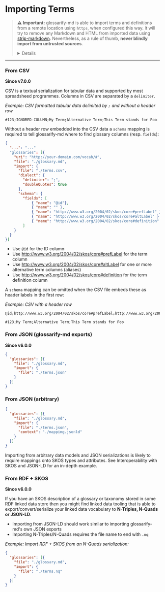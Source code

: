# Importing Terms
<!--
aliases: Import, importing, imports
-->
[strip-markdown]: https://npmjs.com/package/strip-markdown

> **⚠ Important:** glossarify-md is able to import terms and definitions from a remote location using `https`, when configured this way. It will try to remove any Markdown and HTML from imported data using [strip-markdown](https://npmjs.com/package/strip-markdown). Nevertheless, as a rule of thumb, **never blindly import from untrusted sources**.
> <details>
> Loading <strong>files from a remote location could enable a remote entity to embed malicious code</strong>, execute such code in the runtime context of glossarify-md or make glossarify-md embed it into <em>your</em> output files. <strong>Consider downloading files first and after review import them statically from within your project.</strong>
</details>

----

### From CSV

**Since v7.0.0**

CSV is a textual serialization for tabular data and supported by most spreadsheed programmes. Columns in CSV are separated by a `delimiter`.

*Example: CSV formatted tabular data delimited by `;` and without a header row*
~~~csv
#123;IGNORED-COLUMN;My Term;Alternative Term;This Term stands for Foo
~~~

Without a header row embedded into the CSV data a `schema` mapping is required to tell glossarify-md where to find glossary columns (resp. `fields`):

~~~json
{
  "...": "..."
  "glossaries": [{
    "uri": "http://your-domain.com/vocab/#",
    "file": "./glossary.md",
    "import": {
      "file": "./terms.csv",
      "dialect": {
        "delimiter": ";",
        "doubleQuotes": true
      },
      "schema": {
        "fields": [
            { "name": "@id"},
            { "name": "" },
            { "name": "http://www.w3.org/2004/02/skos/core#prefLabel" },
            { "name": "http://www.w3.org/2004/02/skos/core#altLabel" },
            { "name": "http://www.w3.org/2004/02/skos/core#definition" }
        ]
    }
  }
}]
~~~

- Use `@id` for the ID column
- Use http://www.w3.org/2004/02/skos/core#prefLabel for the term column
- Use http://www.w3.org/2004/02/skos/core#altLabel for one or more alternative term columns (aliases)
- Use http://www.w3.org/2004/02/skos/core#definition for the term definition column

A `schema` mapping can be omitted when the CSV file embeds these as header labels in the first row:

*Example: CSV with a header row*
~~~csv
@id;http://www.w3.org/2004/02/skos/core#prefLabel;http://www.w3.org/2004/02/skos/core#altLabel;http://www.w3.org/2004/02/skos/core#definition

#123;My Term;Alternative Term;This Term stands for Foo
~~~

### From JSON (glossarify-md exports)

**Since v6.0.0**

~~~json
{
  "glossaries": [{
    "file": "./glossary.md",
    "import": {
      "file": "./terms.json"
    }
  }]
}
~~~

### From JSON (arbitrary)

~~~json
{
  "glossaries": [{
    "file": "./glossary.md",
    "import": {
      "file": "./terms.json",
      "context": "./mapping.jsonld"
    }
  }]
}
~~~

Importing from arbitrary data models and JSON serializations is likely to require mappings onto SKOS types and attributes. See Interoperability with SKOS and JSON-LD for an in-depth example.

### From RDF + SKOS

**Since v6.0.0**

If you have an SKOS description of a glossary or taxonomy stored in some RDF linked data store then you might find linked data tooling that is able to export/convert/serialize your linked data vocabulary to **N-Triples, N-Quads or JSON-LD**.

- Importing from JSON-LD should work similar to importing glossarify-md's own JSON exports
- Importing N-Triples/N-Quads requires the file name to end with `.nq`

*Example: Import RDF + SKOS from an N-Quads serialization:*
~~~json
{
  "glossaries": [{
    "file": "./glossary.md",
    "import": {
      "file": "./terms.nq"
    }
  }]
}
~~~



